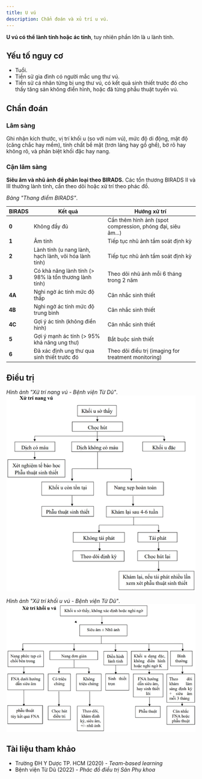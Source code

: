 ```yaml
---
title: U vú
description: Chẩn đoán và xủ trí u vú.
---
```


**U vú có thể lành tính hoặc ác tính**, tuy nhiên phần lớn là u lành tính.

## Yếu tố nguy cơ

- Tuổi.
- Tiền sử gia đình có người mắc ung thư vú.
- Tiền sử cá nhân từng bị ung thư vú, có kết quả sinh thiết trước đó cho thấy tăng sản không điển hình, hoặc đã từng phẫu thuật tuyến vú.

## Chẩn đoán

### Lâm sàng

Ghi nhận kích thước, vị trí khối u (so với núm vú), mức độ di động, mật độ (căng chắc hay mềm), tính chất bề mặt (trơn láng hay gồ ghề), bờ rõ hay không rõ, và phân biệt khối đặc hay nang.

### Cận lâm sàng

**Siêu âm và nhũ ảnh để phân loại theo BIRADS.** Các tổn thương BIRADS II và III thường lành tính, cần theo dõi hoặc xử trí theo phác đồ.

_Bảng "Thang điểm BIRADS"_.

| BIRADS | Kết quả                                               | Hướng xử trí                                                |
| ------ | ----------------------------------------------------- | ----------------------------------------------------------- |
| **0**  | Không đầy đủ                                          | Cần thêm hình ảnh (spot compression, phóng đại, siêu âm...) |
| **1**  | Âm tính                                               | Tiếp tục nhũ ảnh tầm soát định kỳ                           |
| **2**  | Lành tính (u nang lành, hạch lành, vôi hóa lành tính) | Tiếp tục nhũ ảnh tầm soát định kỳ                           |
| **3**  | Có khả năng lành tính (> 98% là tổn thương lành tính) | Theo dõi nhũ ảnh mỗi 6 tháng trong 2 năm                    |
| **4A** | Nghi ngờ ác tính mức độ thấp                          | Cân nhắc sinh thiết                                         |
| **4B** | Nghi ngờ ác tính mức độ trung bình                    | Cân nhắc sinh thiết                                         |
| **4C** | Gợi ý ác tính (không điển hình)                       | Cân nhắc sinh thiết                                         |
| **5**  | Gợi ý mạnh ác tính (> 95% khả năng ung thư)           | Bắt buộc sinh thiết                                         |
| **6**  | Đã xác định ung thư qua sinh thiết trước đó           | Theo dõi điều trị (imaging for treatment monitoring)        |

## Điều trị

_Hình ảnh "Xử trí nang vú - Bệnh viện Từ Dũ"_.
![Xử trí nang vú - Bệnh viện Từ Dũ](./_images/u-vu/xu-tri-nang-vu.jpeg)

_Hình ảnh "Xử trí khối u vú - Bệnh viện Từ Dũ"_.
![Xử trí u vú - Bệnh viện Từ Dũ](./_images/u-vu/xu-tri-khoi-u-vu.jpeg)

## Tài liệu tham khảo

- Trường ĐH Y Dược TP. HCM (2020) - _Team-based learning_
- Bệnh viện Từ Dũ (2022) - _Phác đồ điều trị Sản Phụ khoa_
